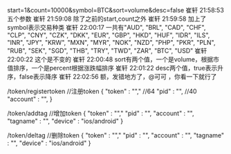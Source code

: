 
start=1&count=10000&symbol=BTC&sort=volume&desc=false
崔轩  21:58:53
五个参数
崔轩  21:59:08
除了之前的start,count之外
崔轩  21:59:58
加上了symbol表示交易种类
崔轩  22:00:17
一共有"AUD", "BRL", "CAD", "CHF", "CLP", "CNY", "CZK",
"DKK", "EUR", "GBP", "HKD", "HUF", "IDR", "ILS",
"INR", "JPY", "KRW", "MXN", "MYR", "NOK", "NZD",
"PHP", "PKR", "PLN", "RUB", "SEK", "SGD", "THB",
"TRY", "TWD", "ZAR", "BTC", "USD"
崔轩  22:00:22
这个是不变的
崔轩  22:00:48
sort有两个值，一个是volume，根据市值排序，一个是percent根据涨跌幅排序
崔轩  22:01:22
desc两个值，true表示升序，false表示降序
崔轩  22:02:56
额，发错地方了，@可可 ，你看一下就行了


/token/registertoken     //注册token
{
"token" : "","   //64
"pid" : "",       //40
"account" : "",
}

/token/addtag    //增加token
{
    "token" : "","
    "pid" : "",
    "account" : "",
    "tagname" : "",
    "device" : "ios/android"
}

/token/deltag    //删除token
{
"token" : "","
"pid" : "",
"account" : "",
"tagname" : "",
"device" : "ios/android"
}
